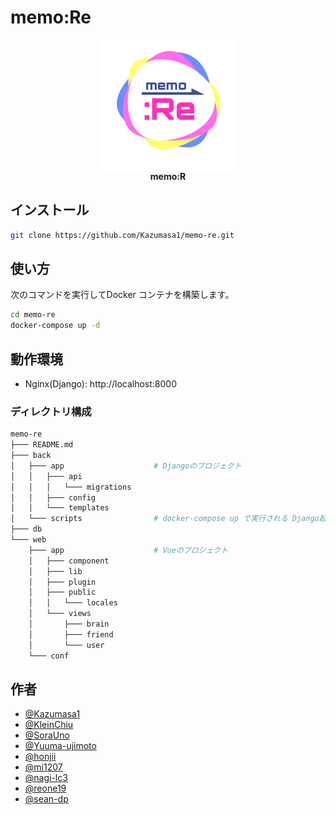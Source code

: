 # memo:Re

<div align="center">
    <img src="./docs/logo.svg" alt="Lighthouse logo" height="210" style="display: block">
    <span style="font-weight: bold">memo:R</span>
</div>

## インストール

```sh
git clone https://github.com/Kazumasa1/memo-re.git
```

## 使い方

次のコマンドを実行してDocker コンテナを構築します。

```bash
cd memo-re
docker-compose up -d
```

## 動作環境

- Nginx(Django): http://localhost:8000

### ディレクトリ構成

```sh
memo-re
├─── README.md
├─── back
│   ├─── app                    # Djangoのプロジェクト
│   │   ├─── api
│   │   │   └─── migrations
│   │   ├─── config
│   │   └─── templates
│   └─── scripts                # docker-compose up で実行される Django起動シェル
├─── db
└─── web
    ├─── app                    # Vueのプロジェクト
    │   ├─── component
    │   ├─── lib
    │   ├─── plugin
    │   ├─── public
    │   │   └─── locales
    │   └─── views
    │       ├─── brain
    │       ├─── friend
    │       └─── user
    └─── conf
```

## 作者

- [@Kazumasa1](https://github.com/Kazumasa1)
- [@KleinChiu](https://github.com/KleinChiu)
- [@SoraUno](https://github.com/SoraUno)
- [@Yuuma-ujimoto](https://github.com/Yuuma-ujimoto)
- [@honjii](https://github.com/honjii)
- [@mi1207](https://github.com/mi1207)
- [@nagi-lc3](https://github.com/nagi-lc3)
- [@reone19](https://github.com/reone19)
- [@sean-dp](https://github.com/sean-dp)
